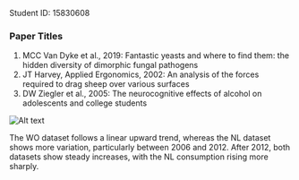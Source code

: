 Student ID: 15830608

### Paper Titles
1) MCC Van Dyke et al., 2019: Fantastic yeasts and where to find them: the hidden diversity of dimorphic fungal pathogens
2) JT Harvey, Applied Ergonomics, 2002: An analysis of the forces required to drag sheep over various surfaces
3) DW Ziegler et al., 2005: The neurocognitive effects of alcohol on adolescents and college students

![Alt text](https://github.com/sofiatete/CS_Assignment/blob/main/wo_beer.png)

The WO dataset follows a linear upward trend, whereas the NL dataset shows more variation, particularly between 2006 and 2012. After 2012, both datasets show steady increases, with the NL consumption rising more sharply.
